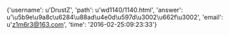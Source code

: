 {'username': u'DrustZ', 'path': u'wd1140/1140.html', 'answer': u'\u5b9e\u9a8c\u6284\u88ad\u4e0d\u597d\u3002\u662f\u3002', 'email': u'z1m6r3@163.com', 'time': '2016-02-25:09:23:33'}